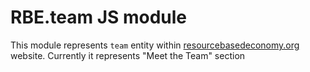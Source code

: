 # RBE.team JS module

This module represents `team` entity within [resourcebasedeconomy.org](https://www.resourcebasedeconomy.org) website.
Currently it represents "Meet the Team" section
